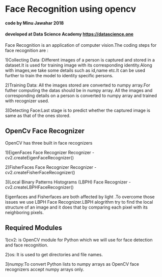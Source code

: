 # Face Recognition using opencv
#### code by Minu Jawahar 2018
#### developed at Data Science Academy https://datascience.one

Face Recognition is an application of computer vision.The coding steps for face recognition are :

  1)Collecting Data :Different images of a person is captured and stored in a dataset.It is used for training image with its corresponding identity.Along with images,we take some details such as id,name etc.It can be used further to train the model to identity specific persons.
  
  2)Training Data: All the images stored are converted to numpy array.For futher computing the datas should be in numpy array.
   All the images and corresponding details on a person is converted to numpy array and trained with recognizer used.
   
  3)Detecting Face:Last stage is to predict whether the captured image is same as that of the ones stored.
  
  ## OpenCv Face Recognizer
  OpenCV has three built in face recognizers 
  
  1)EigenFaces Face Recognizer Recognizer -  cv2.createEigenFaceRecognizer()
  
  2)FisherFaces Face Recognizer Recognizer - cv2.createFisherFaceRecognizer()
  
  3)Local Binary Patterns Histograms (LBPH) Face Recognizer - cv2.createLBPHFaceRecognizer()
  
 Eigenfaces and Fisherfaces are both affected by light .To overcome those issues we use LBPH Face Recognizer.LBPH alogrithm try to find the local structure of an image and it does that by comparing each pixel with its neighboring pixels.
 
 ## Required Modules
  
  1)cv2: is OpenCV module for Python which we will use for face detection and face recognition.
  
  2)os: It is used to get directories and file names.
  
  3)numpy:To convert Python lists to numpy arrays as OpenCV face recognizers accept numpy arrays only.

